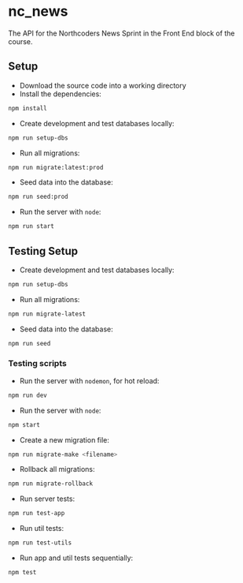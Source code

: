 # nc_news

The API for the Northcoders News Sprint in the Front End block of the course.

## Setup

- Download the source code into a working directory
- Install the dependencies:

```bash
npm install
```

- Create development and test databases locally:

```bash
npm run setup-dbs
```

- Run all migrations:

```bash
npm run migrate:latest:prod
```

- Seed data into the database:

```bash
npm run seed:prod
```

- Run the server with `node`:

```bash
npm run start
```

## Testing Setup

- Create development and test databases locally:

```bash
npm run setup-dbs
```

- Run all migrations:

```bash
npm run migrate-latest
```

- Seed data into the database:

```bash
npm run seed
```

### Testing scripts

- Run the server with `nodemon`, for hot reload:

```bash
npm run dev
```

- Run the server with `node`:

```bash
npm start
```

- Create a new migration file:

```bash
npm run migrate-make <filename>
```

- Rollback all migrations:

```bash
npm run migrate-rollback
```

- Run server tests:

```bash
npm run test-app
```

- Run util tests:

```bash
npm run test-utils
```

- Run app and util tests sequentially:

```bash
npm test
```
